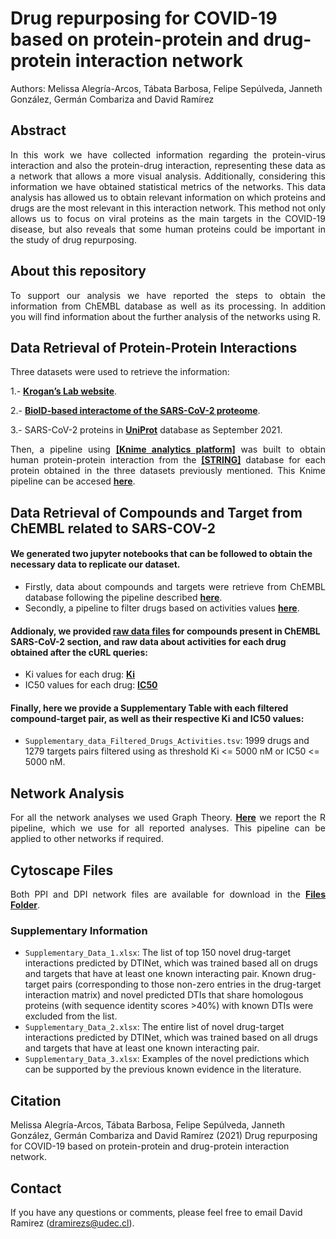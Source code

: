 # Drug repurposing for COVID-19 based on protein-protein and drug-protein interaction network

Authors: Melissa Alegría-Arcos, Tábata Barbosa, Felipe Sepúlveda, Janneth González, Germán Combariza and David Ramírez

## Abstract
<div align="justify">In this work we have collected information regarding the protein-virus interaction and also the protein-drug interaction, representing these data as a network that allows a more visual analysis. Additionally, considering this information we have obtained statistical metrics of the networks. This data analysis has allowed us to obtain relevant information on which proteins and drugs are the most relevant in this interaction network. This method not only allows us to focus on viral proteins as the main targets in the COVID-19 disease, but also reveals that some human proteins could be important in the study of drug repurposing.</div>
 

## About this repository
<div align="justify">To support our analysis we have reported the steps to obtain the information from ChEMBL database as well as its processing. In addition you will find information about the further analysis of the networks using R.</div>
 
 
 ## Data Retrieval of Protein-Protein Interactions

Three datasets were used to retrieve the information:
   
1.- <a href= "https://ppi.zoiclabs.io/#/" target="_blank"><b>Krogan’s Lab website</b></a>.
    
2.- <a href= "https://covid19interactome.org/" target="_blank"><b>BioID-based interactome of the SARS-CoV-2 proteome</b></a>.
    
3.-  SARS-CoV-2 proteins in <a href= "https://covid-19.uniprot.org" target="_blank"><b>UniProt</b></a> database as September 2021.
    
    
<div align="justify">Then, a pipeline using <a href= "https://www.knime.com" target="_blank"><b>[Knime analytics platform]</b></a> was built to obtain human protein-protein interaction from the <a href= "https://string-db.org/" target="_blank"><b>[STRING]</b></a> database for each protein obtained in the three datasets previously mentioned. This Knime pipeline can be accesed <a href="https://github.com/ramirezlab/COVID-protein-drug-network/blob/main/Files/STRING-interactions.knwf" target="_blank"><b>here</b></a>.</div>
 
 ## Data Retrieval of Compounds and Target from ChEMBL related to SARS-COV-2
 
 #### We generated two jupyter notebooks that can be followed to obtain the necessary data to replicate our dataset.

 + <div align="justify"> Firstly, data about compounds and targets were retrieve from ChEMBL database following the pipeline described <a href="https://github.com/ramirezlab/COVID-protein-drug-network/blob/main/ChEMBL_dataset/ChEMBL_compounds_targets.ipynb" target="_blank"><b>here</b></a>.</div>
 + <div align="justify"> Secondly, a pipeline to filter drugs based on activities values <a href="https://github.com/ramirezlab/COVID-protein-drug-network/blob/main/ChEMBL_dataset/Filtering_drugs.ipynb" target="_blank"><b>here</b></a>.</div>
 
 #### <div> Addionaly, we provided <a href="https://github.com/ramirezlab/COVID-protein-drug-network/blob/main/ChEMBL_dataset/chembl_covid_raw.csv" target="_blank"><b>raw data files</b></a> for compounds present in ChEMBL SARS-CoV-2 section, and raw data about activities for each drug obtained after the cURL queries: </div>
 
  + <div> Ki values for each drug: <a href="https://github.com/ramirezlab/COVID-protein-drug-network/blob/main/ChEMBL_dataset/data_Ki.csv" target="_blank"><b>Ki</b></a> </div>
  + <div> IC50 values for each drug: <a href="https://github.com/ramirezlab/COVID-protein-drug-network/blob/main/ChEMBL_dataset/data_IC50.csv" target="_blank"><b>IC50</b></a> </div>
  
 #### Finally, here we provide a Supplementary Table with each filtered compound-target pair, as well as their respective Ki and IC50 values: 
 
 - `Supplementary_data_Filtered_Drugs_Activities.tsv`: 1999 drugs and 1279 targets pairs filtered using as threshold Ki <= 5000 nM or IC50 <= 5000 nM.
 
 
 
## Network Analysis
 
<div align="justify">For all the network analyses we used Graph Theory.
<a href="https://github.com/ramirezlab/COVID-protein-drug-network/tree/main/R-NetworkAnalysis" target="_blank"><b>Here</b></a> we report the R pipeline, which we use for all reported analyses.  This pipeline can be applied to other networks if required.</div>

## Cytoscape Files
 
<div align="justify">Both PPI and DPI network files are available for download in the <a href="https://github.com/ramirezlab/COVID-protein-drug-network/tree/main/Files" target="_blank"><b>Files Folder</b></a>.</div>
 
### Supplementary Information

- `Supplementary_Data_1.xlsx`:  The list of top 150 novel drug-target interactions predicted by DTINet, which was trained based all on drugs and targets that have at least one known interacting pair. Known drug-target pairs (corresponding to those non-zero entries in the drug-target interaction matrix) and novel predicted DTIs that share homologous proteins (with sequence identity scores >40%) with known DTIs were excluded from the list.
- `Supplementary_Data_2.xlsx`:  The entire list of novel drug-target interactions predicted by DTINet, which was trained based on all drugs and targets that have at least one known interacting pair.
- `Supplementary_Data_3.xlsx`:  Examples of the novel predictions which can be supported by the previous known evidence in the literature.

 
 ## Citation
 

Melissa Alegría-Arcos, Tábata Barbosa, Felipe Sepúlveda, Janneth González, Germán Combariza and David Ramírez (2021) Drug repurposing for COVID-19 based on protein-protein and drug-protein interaction network.
     

## Contact

If you have any questions or comments, please feel free to email David Ramirez (dramirezs@udec.cl).
